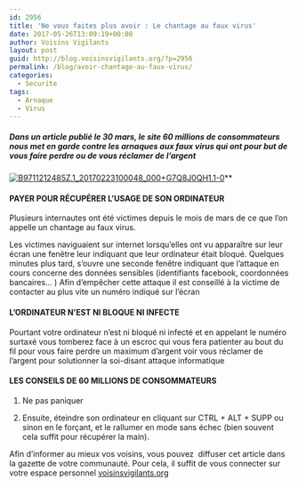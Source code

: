 ```yaml
---
id: 2956
title: 'Ne vous faites plus avoir : Le chantage au faux virus'
date: 2017-05-26T13:09:19+00:00
author: Voisins Vigilants
layout: post
guid: http://blog.voisinsvigilants.org/?p=2956
permalink: /blog/avoir-chantage-au-faux-virus/
categories:
  - Securite
tags:
  - Arnaque
  - Virus
---
```

##### **Dans un article publié le 30 mars, le site 60 millions de consommateurs nous met en garde contre les arnaques aux faux virus qui ont pour but de vous faire perdre ou de vous réclamer de l’argent**

[<img class="aligncenter size-full wp-image-2957" src="./../../images/2017/04/B9711212485Z.1_20170223100048_000+G7Q8J0QH1.1-0.jpg" alt="B9711212485Z.1_20170223100048_000+G7Q8J0QH1.1-0" />](./../../images/2017/04/B9711212485Z.1_20170223100048_000+G7Q8J0QH1.1-0.jpg)**

#### **PAYER POUR RÉCUPÉRER L’USAGE DE SON ORDINATEUR** 

Plusieurs internautes ont été victimes depuis le mois de mars de ce que l’on appelle un chantage au faux virus.
  
Les victimes naviguaient sur internet lorsqu’elles ont vu apparaître sur leur écran une fenêtre leur indiquant que leur ordinateur était bloqué. Quelques minutes plus tard, s’ouvre une seconde fenêtre indiquant que l’attaque en cours concerne des données sensibles (identifiants facebook, coordonnées bancaires&#8230; ) Afin d’empêcher cette attaque il est conseillé à la victime de contacter au plus vite un numéro indiqué sur l’écran

#### **L’ORDINATEUR N’EST NI BLOQUE NI I**NFECTE

Pourtant votre ordinateur n’est ni bloqué ni infecté et en appelant le numéro surtaxé vous tomberez face à un escroc qui vous fera patienter au bout du fil pour vous faire perdre un maximum d’argent voir vous réclamer de l’argent pour solutionner la soi-disant attaque informatique

#### **LES CONSEILS DE 60 MILLIONS DE CONSOMMATEURS**

1. Ne pas paniquer
  
2. Ensuite, éteindre son ordinateur en cliquant sur CTRL + ALT + SUPP ou sinon en le forçant, et le rallumer en mode sans échec (bien souvent cela suffit pour récupérer la main).

Afin d&rsquo;informer au mieux vos voisins, vous pouvez  diffuser cet article dans la gazette de votre communauté. Pour cela, il suffit de vous connecter sur votre espace personnel [voisinsvigilants.org](https://www.voisinsvigilants.org)
